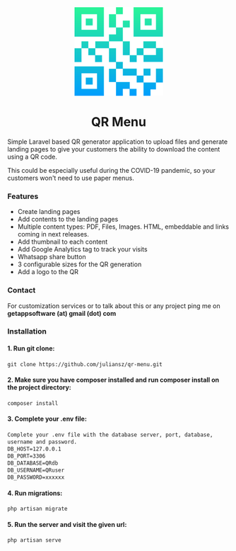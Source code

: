 <center>
<img src="https://github.com/juliansz/qr-menu/blob/master/public/img/logo.png?raw=true" width="200" height="200" />

# QR Menu
</center>
Simple Laravel based QR generator application to upload files and generate landing pages to give your customers the ability to download the content using a QR code.

This could be especially useful during the COVID-19 pandemic, so your customers won't need to use paper menus.

### Features
- Create landing pages
- Add contents to the landing pages
- Multiple content types: PDF, Files, Images. HTML, embeddable and links coming in next releases.
- Add thumbnail to each content
- Add Google Analytics tag to track your visits
- Whatsapp share button
- 3 configurable sizes for the QR generation
- Add a logo to the QR

### Contact
For customization services or to talk about this or any project ping me on **getappsoftware (at) gmail (dot) com**

### Installation
#### 1. Run git clone:
```
git clone https://github.com/juliansz/qr-menu.git
```
#### 2. Make sure you have composer installed and run composer install on the project directory:
```
composer install
```
#### 3. Complete your .env file:
```
Complete your .env file with the database server, port, database, username and password.
DB_HOST=127.0.0.1
DB_PORT=3306
DB_DATABASE=QRdb
DB_USERNAME=QRuser
DB_PASSWORD=xxxxxx
```
#### 4. Run migrations:
```
php artisan migrate
```
#### 5. Run the server and visit the given url:
```
php artisan serve
```
